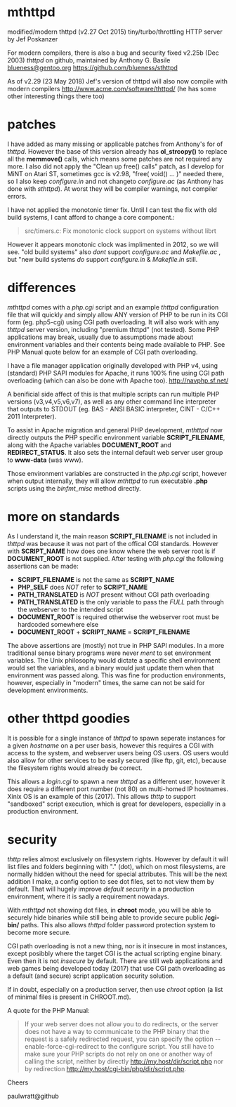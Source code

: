 # mthttpd
modified/modern thttpd (v2.27 Oct 2015) tiny/turbo/throttling HTTP server by Jef Poskanzer

For modern compilers, there is also a bug and security fixed v2.25b (Dec 2003) _thttpd_ on github, maintained by Anthony G. Basile blueness@gentoo.org https://github.com/blueness/sthttpd

As of v2.29 (23 May 2018) Jef's version of thttpd will also now compile with modern compilers http://www.acme.com/software/thttpd/ (he has some other interesting things there too)

# patches
I have added as many missing or applicable patches from Anthony's for of _thttpd_. However the base of this version already has **ol_strcopy()** to replace all the **memmove()** calls, which means some patches are not required any more. I also did not apply the "Clean up free() calls" patch, as I develop for MiNT on Atari ST, sometimes gcc is v2.98, "free( void() ... )" needed there, so I also keep _configure.in_ and not changeto _configure.ac_ (as Anthony has done with _sthttpd_). At worst they will be compiler warnings, not compiler errors. 

I have not applied the monotonic timer fix. Until I can test the fix with old build systems, I cant afford to change a core component.:

> src/timers.c: Fix monotonic clock support on systems without librt

However it appears monotonic clock was implimented in 2012, so we will see. "old build systems" also _dont_ support _configure.ac_ and _Makefile.ac_ , but "new build systems _do_ support _configure.in_ & _Makefile.in_ still.

# differences
_mthttpd_ comes with a _php.cgi_ script and an example _thttpd_ configuration file that will quickly and simply allow ANY version of PHP to be run in its CGI form (eg. php5-cgi) using CGI path overloading. It will also work with any _thttpd_ server version, including "premium thttpd" (not tested). Some PHP applications may break, usually due to assumptions made about environment variables and their contents being made available to PHP. See PHP Manual quote below for an example of CGI path overloading.

I have a file manager application originally developed with PHP v4, using (standard) PHP SAPI modules for Apache, it runs 100% fine using CGI path overloading (which can also be done with Apache too). http://navphp.sf.net/

A benificial side affect of this is that multiple scripts can run multiple PHP versions (v3,v4,v5,v6,v7), as well as any other command line interpreter that outputs to STDOUT (eg. BAS - ANSI BASIC interpreter, CINT - C/C++ 2011 Interpreter).

To assist in Apache migration and general PHP development, _mthttpd_ now directly outputs the PHP specific environment variable **SCRIPT_FILENAME**, along with the Apache variables **DOCUMENT_ROOT** and **REDIRECT_STATUS**. It also sets the internal default web server user group to **www-data** (was www).

Those environment variables are constructed in the _php.cgi_ script, however when output internally, they will allow _mthttpd_ to run executable **.php** scripts using the _binfmt_misc_ method directly.

# more on standards
As I understand it, the main reason **SCRIPT_FILENAME** is not included in _thttpd_ was because it was not part of the offical CGI standards. However with **SCRIPT_NAME** how does one know where the web server root is if **DOCUMENT_ROOT** is not supplied. After testing with _php.cgi_ the following assertions can be made:

* **SCRIPT_FILENAME** is not the same as **SCRIPT_NAME**
* **PHP_SELF** does _NOT_ refer to **SCRIPT_NAME**
* **PATH_TRANSLATED** is _NOT_ present without CGI path overloading
* **PATH_TRANSLATED** is the only variable to pass the _FULL_ path through the webserver to the intended script
* **DOCUMENT_ROOT** is required otherwise the webserver root must be hardcoded somewhere else
* **DOCUMENT_ROOT** + **SCRIPT_NAME** = **SCRIPT_FILENAME**

The above assertions are (mostly) not true in PHP SAPI modules. In a more traditional sense binary programs were never _ment_ to set environment variables. The Unix philosophy would dictate a specific shell environment would set the variables, and a binary would just update them when that environment was passed along. This was fine for production environments, however, especially in "modern" times, the same can not be said for development environments.

# other thttpd goodies
It is possible for a single instance of _thttpd_ to spawn seperate instances for a given _hostname_ on a per user basis, however this requires a CGI with access to the system, and webserver users being OS users. OS users would also allow for other services to be easily secured (like ftp, git, etc), because the filesystem rights would already be correct.

This allows a _login.cgi_ to spawn a new _thttpd_ as a different user, however it does require a different port number (not 80) on multi-homed IP hostnames. Xinix OS is an example of this (2017). This allows _thttp_ to support "sandboxed" script execution, which is great for developers, especially in a production environment.

# security
_thttp_ relies almost exclusively on filesystem rights. However by default it will list files and folders beginning with "." (dot), which on most filesystems, are normally hidden without the need for special attributes. This will be the next addition I make, a config option to see dot files, set to not view them by default. That will hugely improve _default_ _security_ in a production environment, where it is sadly a requirement nowadays.

With _mthttpd_ not showing dot files, in **chroot** mode, you will be able to securely hide binaries while still being able to provide secure public **/cgi-bin/** paths. This also allows _thttpd_ folder password protection system to become more secure.

CGI path overloading is not a new thing, nor is it insecure in most instances, except posibbly where the target CGI is the actual scripting engine binary. Even then it is not _insecure_ by default. There are still web applications and web games being developed today (2017) that use CGI path overloading as a default (and secure) script application security solution.

If in doubt, especially on a production server, then use _chroot_ option (a list of minimal files is present in CHROOT.md).

A quote for the PHP Manual:

> If your web server does not allow you to do redirects, or the server does not have a way to communicate to the PHP binary that the request is a safely redirected request, you can specify the option --enable-force-cgi-redirect to the configure script. You still have to make sure your PHP scripts do not rely on one or another way of calling the script, neither by directly http://my.host/dir/script.php nor by redirection http://my.host/cgi-bin/php/dir/script.php.

Cheers

paulwratt@github
